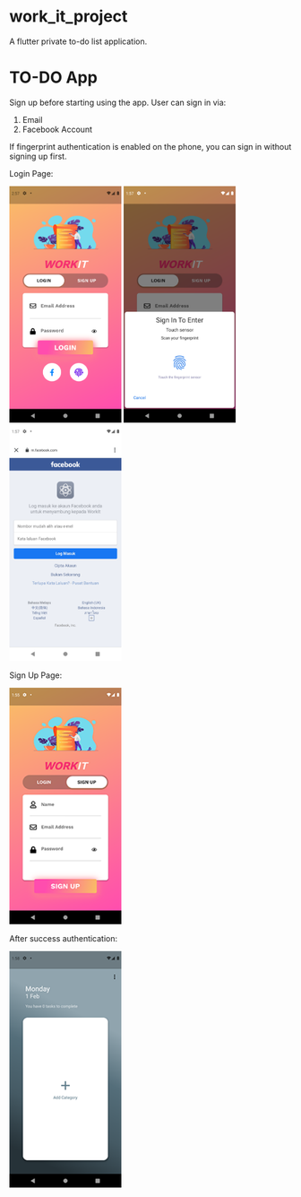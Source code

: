 # work_it_project
A flutter private to-do list application. 

# TO-DO App
Sign up before starting using the app.
User can sign in via:
1) Email
2) Facebook Account

If fingerprint authentication is enabled on the phone, you can sign in without signing up first.
<p><p>
 

Login Page:

<img src="https://raw.githubusercontent.com/aisyahzck/work_it_project/master/images/login.png" width="200" height="422"/>  <img src="https://github.com/aisyahzck/work_it_project/blob/master/images/fingerprint.png" width="200" height="422"/>  <img src="https://github.com/aisyahzck/work_it_project/blob/master/images/fb.png" width="200" height="422"/>  

Sign Up Page: 

<img src="https://raw.githubusercontent.com/aisyahzck/work_it_project/master/images/signup.png" width="200" height="422"/>


After success authentication:

<img src="https://github.com/aisyahzck/work_it_project/blob/master/images/homepage.png" width="200" height="422"/> 

  



